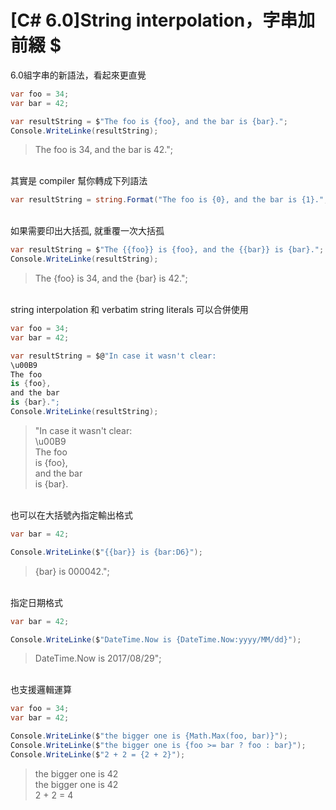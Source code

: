 # [C# 6.0]String interpolation，字串加前綴 $

6.0組字串的新語法，看起來更直覺

```csharp
var foo = 34;
var bar = 42;

var resultString = $"The foo is {foo}, and the bar is {bar}.";
Console.WriteLinke(resultString);
```
>The foo is 34, and the bar is 42.";

<br/>其實是 compiler 幫你轉成下列語法
```csharp
var resultString = string.Format("The foo is {0}, and the bar is {1}.", new object [] { foo, bar });
```

<br/>如果需要印出大括孤, 就重覆一次大括孤
```csharp
var resultString = $"The {{foo}} is {foo}, and the {{bar}} is {bar}.";
Console.WriteLinke(resultString);
```
>The {foo} is 34, and the {bar} is 42.";


<br/>string interpolation 和 verbatim string literals 可以合併使用
```csharp
var foo = 34;
var bar = 42;

var resultString = $@"In case it wasn't clear:
\u00B9
The foo
is {foo},
and the bar
is {bar}.";
Console.WriteLinke(resultString);
```
>"In case it wasn't clear:
<br/>\u00B9
<br/>The foo
<br/>is {foo},
<br/>and the bar
<br/>is {bar}.

<br/>也可以在大括號內指定輸出格式
```csharp
var bar = 42;

Console.WriteLinke($"{{bar}} is {bar:D6}");
```
>{bar} is 000042.";

<br/>指定日期格式
```csharp
var bar = 42;

Console.WriteLinke($"DateTime.Now is {DateTime.Now:yyyy/MM/dd}");
```
>DateTime.Now is 2017/08/29";

<br/>也支援邏輯運算
```csharp
var foo = 34;
var bar = 42;

Console.WriteLinke($"the bigger one is {Math.Max(foo, bar)}");
Console.WriteLinke($"the bigger one is {foo >= bar ? foo : bar}");
Console.WriteLinke($"2 + 2 = {2 + 2}");
```
>the bigger one is 42
<br/>the bigger one is 42
<br/>2 + 2 = 4